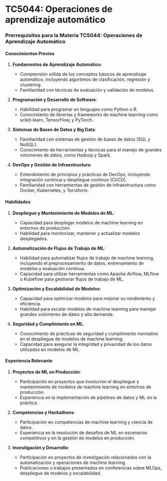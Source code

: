 # TC5044: Operaciones de aprendizaje automático

### Prerrequisitos para la Materia TC5044: Operaciones de Aprendizaje Automático

#### Conocimientos Previos
1. **Fundamentos de Aprendizaje Automático**:
   - Comprensión sólida de los conceptos básicos de aprendizaje automático, incluyendo algoritmos de clasificación, regresión y clustering.
   - Familiaridad con técnicas de evaluación y validación de modelos.

2. **Programación y Desarrollo de Software**:
   - Habilidad para programar en lenguajes como Python o R.
   - Conocimiento de librerías y frameworks de machine learning como scikit-learn, TensorFlow, y PyTorch.

3. **Sistemas de Bases de Datos y Big Data**:
   - Familiaridad con sistemas de gestión de bases de datos (SQL y NoSQL).
   - Conocimiento de herramientas y técnicas para el manejo de grandes volúmenes de datos, como Hadoop y Spark.

4. **DevOps y Gestión de Infraestructura**:
   - Entendimiento de principios y prácticas de DevOps, incluyendo integración continua y despliegue continuo (CI/CD).
   - Familiaridad con herramientas de gestión de infraestructura como Docker, Kubernetes, y Terraform.

#### Habilidades
1. **Despliegue y Mantenimiento de Modelos de ML**:
   - Capacidad para desplegar modelos de machine learning en entornos de producción.
   - Habilidad para monitorizar, mantener y actualizar modelos desplegados.

2. **Automatización de Flujos de Trabajo de ML**:
   - Habilidad para automatizar flujos de trabajo de machine learning, incluyendo el preprocesamiento de datos, entrenamiento de modelos y evaluación continua.
   - Capacidad para utilizar herramientas como Apache Airflow, MLflow o Kubeflow para gestionar flujos de trabajo de ML.

3. **Optimización y Escalabilidad de Modelos**:
   - Capacidad para optimizar modelos para mejorar su rendimiento y eficiencia.
   - Habilidad para escalar modelos de machine learning para manejar grandes volúmenes de datos y alta demanda.

4. **Seguridad y Cumplimiento en ML**:
   - Conocimiento de prácticas de seguridad y cumplimiento normativo en el despliegue de modelos de machine learning.
   - Capacidad para asegurar la integridad y privacidad de los datos utilizados en modelos de ML.

#### Experiencia Relevante
1. **Proyectos de ML en Producción**:
   - Participación en proyectos que involucren el despliegue y mantenimiento de modelos de machine learning en entornos de producción.
   - Experiencia en la implementación de pipelines de datos y ML en la práctica.

2. **Competencias y Hackathons**:
   - Participación en competencias de machine learning y ciencia de datos.
   - Experiencia en la resolución de desafíos de ML en escenarios competitivos y en la gestión de modelos en producción.

3. **Investigación y Desarrollo**:
   - Participación en proyectos de investigación relacionados con la automatización y operaciones de machine learning.
   - Publicaciones o trabajos presentados en conferencias sobre MLOps, despliegue de modelos y escalabilidad.

